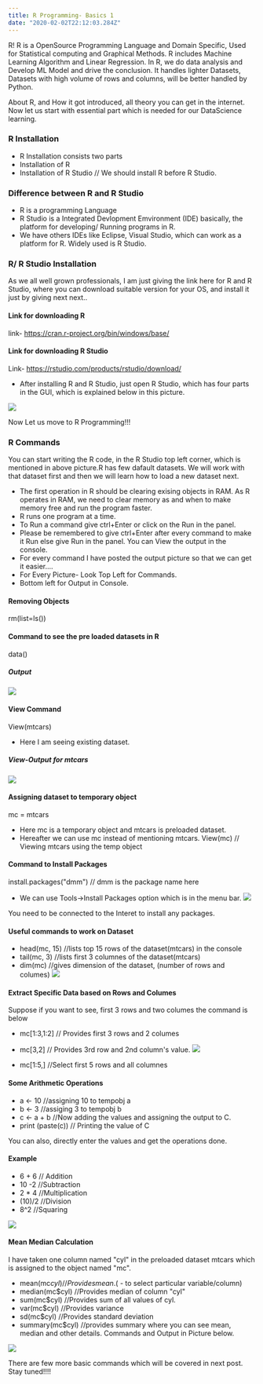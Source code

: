 ```yaml
---
title: R Programming- Basics 1
date: "2020-02-02T22:12:03.284Z"
---
```


R! R is a OpenSource Programming Language and Domain Specific, Used for Statistical computing and Graphical Methods. R includes Machine Learning Algorithm and Linear Regression. In R, we do data analysis and Develop ML Model and drive the conclusion. It handles lighter Datasets, Datasets with high volume of rows and columns, will be better handled by Python.

About R, and How it got introduced, all theory you can get in the internet. Now let us start with essential part which is needed for our DataScience learning.
### R Installation
- R Installation consists two parts
- Installation of R
- Installation of R Studio //
We should install R before R Studio.
### Difference between R and R Studio
- R is a programming Language
- R Studio is a Integrated Devlopment Emvironment (IDE) basically, the platform for developing/ Running programs in R.
- We have others IDEs like Eclipse, Visual Studio, which can work as a platform for R. Widely used is R Studio.
### R/ R Studio Installation
As we all well grown professionals, I am just giving the link here for R and R Studio, where you can download suitable version for your OS, and install it just by giving next next..
#### Link for downloading R
link- https://cran.r-project.org/bin/windows/base/
#### Link for downloading R Studio
Link- https://rstudio.com/products/rstudio/download/
- After installing R and R Studio, just open R Studio, which has four parts in the GUI, which is explained below in this picture.

![](./RStudioConsole.png)

Now Let us move to R Programming!!!
### R Commands
You can start writing the R code, in the R Studio top left corner, which is mentioned in above picture.R has few dafault datasets. We will work with that dataset first and then we will learn how to load a new dataset next.
- The first operation in R should be clearing exising objects in RAM. As R operates in RAM, we need to clear memory as and when to make memory free and run the program faster.
- R runs one program at a time.
- To Run a command give ctrl+Enter or click on the Run in the panel.
- Please be remembered to give ctrl+Enter after every command to make it Run else give Run in the panel. You can View the output in the console.
- For every command I have posted the output picture so that we can get it easier....
- For Every Picture- Look Top Left for Commands.
- Bottom left for Output in Console.
#### Removing Objects
rm(list=ls())
#### Command to see the pre loaded datasets in R
data()
##### Output
![](./PreLoadedData.png)

#### View Command 
View(mtcars)
- Here I am seeing existing dataset. 
##### View-Output for mtcars
![](./ViewOutput.png)

#### Assigning dataset to temporary object
mc = mtcars 
- Here mc is a temporary object and mtcars is preloaded dataset.
- Hereafter we can use mc instead of mentioning mtcars.
View(mc) // Viewing mtcars using the temp object
#### Command to Install Packages
install.packages("dmm") // dmm is the package name here
- We can use Tools->Install Packages option which is in the menu bar.
![](./PackageInstall.png)

You need to be connected to the Interet to install any packages.
#### Useful commands to work on Dataset
- head(mc, 15) //lists top 15 rows of the dataset(mtcars) in the console
- tail(mc, 3)  //lists first 3 columnes of the dataset(mtcars)
- dim(mc) //gives dimension of the dataset, (number of rows and columes)
![](./DataSetCmds.png)

#### Extract Specific Data based on Rows and Columes
Suppose if you want to see, first 3 rows and two columes the command is below
- mc[1:3,1:2] // Provides first 3 rows and 2 columes
- mc[3,2]  // Provides 3rd row and 2nd column's value.
![](./RowColumn.png)

- mc[1:5,] //Select first 5 rows and all columnes
#### Some Arithmetic Operations
- a <- 10 //assigning 10 to tempobj a
- b <- 3  //assiging 3 to tempobj b
- c <- a + b //Now adding the values and assigning the output to C.
- print (paste(c)) // Printing the value of C

You can also, directly enter the values and get the operations done.
#### Example
- 6 + 6 // Addition
- 10 -2 //Subtraction
- 2 * 4 //Multiplication
- (10)/2 //Division
- 8^2 //Squaring

![](./RowColumn.png)

#### Mean Median Calculation
I have taken one column named "cyl" in the preloaded dataset mtcars which is assigned to the object named "mc".
- mean(mc$cyl) //Provides mean. ($ - to select particular variable/column) 
- median(mc$cyl) //Provides median of column "cyl"
- sum(mc$cyl) //Provides sum of all values of cyl.
- var(mc$cyl) //Provides variance
- sd(mc$cyl) //Provides standard deviation
- summary(mc$cyl) //provides summary where you can see mean, median and other details.
Commands and Output in Picture below.

![](./MeanMedian.png)

There are few more basic commands which will be covered in next post.
Stay tuned!!!!
